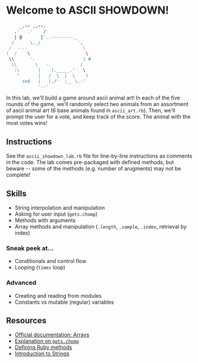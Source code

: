 # Welcome to ASCII SHOWDOWN!
```ruby
     _.-- ,.--.
   .'   .'    /
   | @       |'..--------._
  /      \._/              '.
 /  .-.-                     \
(  /    \                     \
 \\      '.                  | #
  \\       \   -.           /
   :\       |    )._____.'   \
    "       |   /  \  |  \    )
      snd   |   |./'  :__ \.-'
            '--'
```
In this lab, we'll build a game around ascii animal art! In each of the five rounds of the game, we'll randomly select two animals from an assortment of ascii animal art (6 base animals found in `ascii_art.rb`). Then, we'll prompt the user for a vote, and keep track of the score. The animal with the most votes wins!

## Instructions

See the `ascii_showdown_lab.rb` file for line-by-line instructions as comments in the code. The lab comes pre-packaged with defined methods, but beware -- some of the methods (e.g. number of arugments) may not be complete!

## Skills

- String interpolation and manipulation
- Asking for user input (`gets.chomp`)
- Methods with arguments
- Array methods and manipulation (`.length`, `.sample`, `.index`, retrieval by index)

### Sneak peek at...

- Conditionals and control flow
- Looping (`times` loop)

### Advanced

- Creating and reading from modules
- Constants vs mutable (regular) variables

## Resources

- [Official documentation: Arrays](https://ruby-doc.org/core-2.2.0/Array.html)
- [Explanation on `gets.chomp`](http://discourse.codenewbie.org/t/what-does-gets-chomp-do/559)
- [Defining Ruby methods](https://www.tutorialspoint.com/ruby/ruby_methods.htm)
- [Introduction to Strings](https://www.tutorialspoint.com/ruby/ruby_strings.htm)
